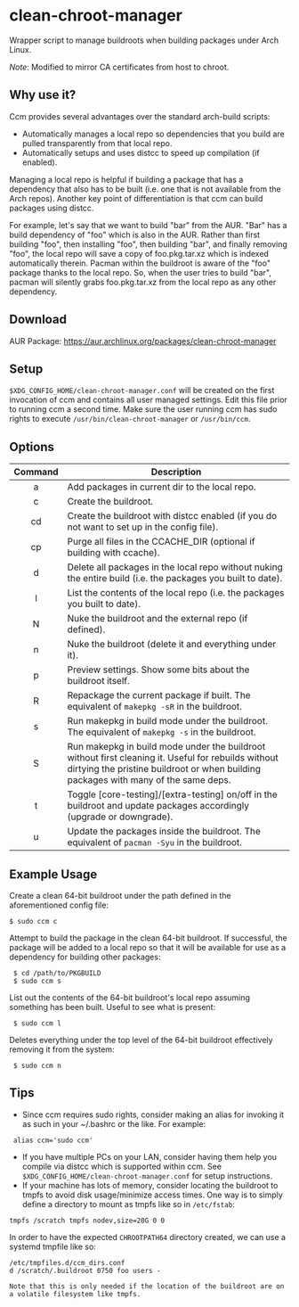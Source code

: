 # clean-chroot-manager
Wrapper script to manage buildroots when building packages under Arch Linux.

*Note*: Modified to mirror CA certificates from host to chroot.

## Why use it?
Ccm provides several advantages over the standard arch-build scripts:
* Automatically manages a local repo so dependencies that you build are pulled transparently from that local repo.
* Automatically setups and uses distcc to speed up compilation (if enabled).

Managing a local repo is helpful if building a package that has a dependency that also has to be built (i.e. one that is not available from the Arch repos). Another key point of differentiation is that ccm can build packages using distcc.

For example, let's say that we want to build "bar" from the AUR. "Bar" has a build dependency of "foo" which is also in the AUR. Rather than first building "foo", then installing "foo", then building "bar", and finally removing "foo", the local repo will save a copy of foo.pkg.tar.xz which is indexed automatically therein. Pacman within the buildroot is aware of the "foo" package thanks to the local repo. So, when the user tries to build "bar", pacman will silently grabs foo.pkg.tar.xz from the local repo as any other dependency.

## Download
AUR Package: https://aur.archlinux.org/packages/clean-chroot-manager

## Setup
`$XDG_CONFIG_HOME/clean-chroot-manager.conf` will be created on the first invocation of ccm and contains all user managed settings. Edit this file prior to running ccm a second time. Make sure the user running ccm has sudo rights to execute `/usr/bin/clean-chroot-manager` or `/usr/bin/ccm`.

## Options
| Command | Description |
| :---: | --- |
| a | Add packages in current dir to the local repo. |
| c | Create the buildroot. |
| cd | Create the buildroot with distcc enabled (if you do not want to set up in the config file). |
| cp | Purge all files in the CCACHE_DIR (optional if building with ccache). |
| d | Delete all packages in the local repo without nuking the entire build (i.e. the packages you built to date). |
| l | List the contents of the local repo (i.e. the packages you built to date). |
| N | Nuke the buildroot and the external repo (if defined). |
| n | Nuke the buildroot (delete it and everything under it). |
| p | Preview settings. Show some bits about the buildroot itself. |
| R | Repackage the current package if built. The equivalent of `makepkg -sR` in the buildroot. |
| s | Run makepkg in build mode under the buildroot. The equivalent of `makepkg -s` in the buildroot. |
| S | Run makepkg in build mode under the buildroot without first cleaning it. Useful for rebuilds without dirtying the pristine buildroot or when building packages with many of the same deps. |
| t | Toggle [core-testing]/[extra-testing] on/off in the buildroot and update packages accordingly (upgrade or downgrade). |
| u | Update the packages inside the buildroot. The equivalent of `pacman -Syu` in the buildroot. |

## Example Usage
Create a clean 64-bit buildroot under the path defined in the aforementioned config file:
```
$ sudo ccm c
```

Attempt to build the package in the clean 64-bit buildroot. If successful, the package will be added to a local repo so that it will be available for use as a dependency for building other packages:
```
 $ cd /path/to/PKGBUILD
 $ sudo ccm s
```

List out the contents of the 64-bit buildroot's local repo assuming something has been built. Useful to see what is present:
```
 $ sudo ccm l
```
Deletes everything under the top level of the 64-bit buildroot effectively removing it from the system:
```
 $ sudo ccm n
```

## Tips
* Since ccm requires sudo rights, consider making an alias for invoking it as such in your ~/.bashrc or the like. For example:

```
 alias ccm='sudo ccm'
```
* If you have multiple PCs on your LAN, consider having them help you compile via distcc which is supported within ccm. See `$XDG_CONFIG_HOME/clean-chroot-manager.conf` for setup instructions.
* If your machine has lots of memory, consider locating the buildroot to tmpfs to avoid disk usage/minimize access times. One way is to simply define a directory to mount as tmpfs like so in `/etc/fstab`:

`tmpfs /scratch tmpfs nodev,size=20G 0 0`

In order to have the expected `CHROOTPATH64` directory created, we can use a systemd tmpfile like so:
```
/etc/tmpfiles.d/ccm_dirs.conf
d /scratch/.buildroot 0750 foo users -

Note that this is only needed if the location of the buildroot are on a volatile filesystem like tmpfs.
```
